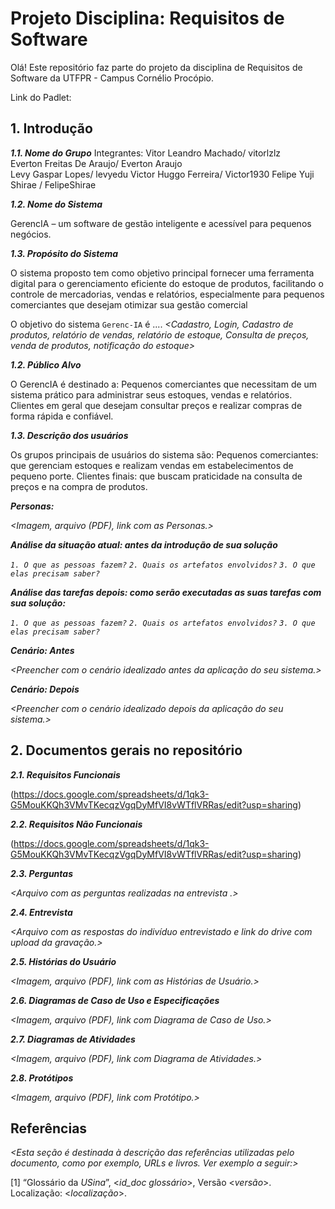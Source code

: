 # Projeto Disciplina: Requisitos de Software

[](https://github.com/CamilaDiasOliveira/requisitos-software?tab=readme-ov-file#projeto-disciplina-requisitos-de-software)

Olá! Este repositório faz parte do projeto da disciplina de Requisitos de Software da UTFPR - Campus Cornélio Procópio.

Link do Padlet:

## 1. Introdução

[](https://github.com/CamilaDiasOliveira/requisitos-software?tab=readme-ov-file#1-introdu%C3%A7%C3%A3o)

_**1.1. Nome do Grupo**_
Integrantes: 
            Vitor Leandro Machado/ vitorlzlz   
            Everton Freitas De Araujo/ Everton Araujo  
            Levy Gaspar Lopes/ levyedu
            Victor Huggo Ferreira/ Victor1930 
            Felipe Yuji Shirae / FelipeShirae
             

_**1.2. Nome do Sistema**_

GerencIA – um software de gestão inteligente e acessível para pequenos negócios.

_**1.3. Propósito do Sistema**_

O sistema proposto tem como objetivo principal fornecer uma ferramenta digital para o gerenciamento eficiente do estoque de produtos, facilitando o controle de mercadorias, vendas e relatórios, especialmente para pequenos comerciantes que desejam otimizar sua gestão comercial

O objetivo do sistema  `Gerenc-IA`  é ....  _<Cadastro, Login, Cadastro de produtos, relatório de vendas, relatório de estoque, Consulta de preços, venda de produtos, notificação do estoque>_

_**1.2. Público Alvo**_

O GerencIA é destinado a:
Pequenos comerciantes que necessitam de um sistema prático para administrar seus estoques, vendas e relatórios.
Clientes em geral que desejam consultar preços e realizar compras de forma rápida e confiável.

_**1.3. Descrição dos usuários**_

Os grupos principais de usuários do sistema são:
Pequenos comerciantes: que gerenciam estoques e realizam vendas em estabelecimentos de pequeno porte.
Clientes finais: que buscam praticidade na consulta de preços e na compra de produtos.

_**Personas:**_

_<Imagem, arquivo (PDF), link com as Personas.>_

_**Análise da situação atual: antes da introdução de sua solução**_

_`1. O que as pessoas fazem?`_  _`2. Quais os artefatos envolvidos?`_  _`3. O que elas precisam saber?`_

_**Análise das tarefas depois: como serão executadas as suas tarefas com sua solução:**_

_`1. O que as pessoas fazem?`_  _`2. Quais os artefatos envolvidos?`_  _`3. O que elas precisam saber?`_

_**Cenário: Antes**_

_<Preencher com o cenário idealizado antes da aplicação do seu sistema.>_

_**Cenário: Depois**_

_<Preencher com o cenário idealizado depois da aplicação do seu sistema.>_

## 2. Documentos gerais no repositório

[](https://github.com/CamilaDiasOliveira/requisitos-software?tab=readme-ov-file#2-documentos-gerais-no-reposit%C3%B3rio)

_**2.1. Requisitos Funcionais**_

(https://docs.google.com/spreadsheets/d/1qk3-G5MouKKQh3VMvTKecqzVgqDyMfVI8vWTflVRRas/edit?usp=sharing)

_**2.2. Requisitos Não Funcionais**_

(https://docs.google.com/spreadsheets/d/1qk3-G5MouKKQh3VMvTKecqzVgqDyMfVI8vWTflVRRas/edit?usp=sharing)

_**2.3. Perguntas**_

_<Arquivo com as perguntas realizadas na entrevista .>_

_**2.4. Entrevista**_

_<Arquivo com as respostas do indivíduo entrevistado e link do drive com upload da gravação.>_

_**2.5. Histórias do Usuário**_

_<Imagem, arquivo (PDF), link com as Histórias de Usuário.>_

_**2.6. Diagramas de Caso de Uso e Especificações**_

_<Imagem, arquivo (PDF), link com Diagrama de Caso de Uso.>_

_**2.7. Diagramas de Atividades**_

_<Imagem, arquivo (PDF), link com Diagrama de Atividades.>_

_**2.8. Protótipos**_

_<Imagem, arquivo (PDF), link com Protótipo.>_

## Referências

[](https://github.com/CamilaDiasOliveira/requisitos-software?tab=readme-ov-file#refer%C3%AAncias)

_<Esta seção é destinada à descrição das referências utilizadas pelo documento, como por exemplo, URLs e livros. Ver exemplo a seguir:>_

[1] “Glossário da  _USina_”, <_id_doc glossário_>, Versão <_versão_>. Localização: <_localização_>.
